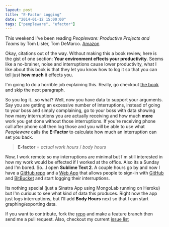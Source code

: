 ```yaml
---
layout: post
title: "E-Factor Logging"
date: "2014-01-12 15:00:00"
tags: ["peopleware", "efactor"]
---
```


This weekend I've been reading _Peopleware: Productive Projects and Teams_ by Tom Lister, Tom DeMarco. [Amazon](http://www.amazon.com/Peopleware-Productive-Projects-Teams-3rd/dp/0321934113)

Okay, citations out of the way. Without making this a book review, here is the gist of one section: **Your environment effects your productivity**. Seems like a no-brainer, noise and interruptions cause lower productivity, what I like about this book is that they let you know how to log it so that you can tell just **how much** it effects you.

I'm going to do a horrible job explaining this. Really, go checkout [the book](http://www.amazon.com/Peopleware-Productive-Projects-Teams-3rd/dp/0321934113) and skip the next paragraph.

So you log it...so what? Well, now you have data to support your arguments. Say you are getting an excessive number of interruptions, instead of going to your boss and simply complaining, go to your boss with data showing how many interruptions you are actually receiving and how much **more** work you get done without those interruptions. If you're receiving phone call after phone call then log those and you will be able to use what _Peopleware_ calls the **E-Factor** to calculate how much an interruption can set you back.

> **E-factor** = _actual work hours_ / _body hours_

Now, I work remote so my interruptions are minimal but I'm still interested in how my work would be effected if I worked at the office. Also its a Sunday and I'm bored. So...I open **Sublime Text 2**. A couple hours go by and now I have a [GitHub repo](http://github.com/otternq/EFactor) and a [Web App](http://efactor.nickotter.com) that allows people to sign-in with [GitHub](http://github.com) and [BitBucket](http://bitbucket.org) and start logging their interruptions.

Its nothing special (just a Sinatra App using MongoLab running on Heroku) but I'm curious to see what kind of data this produces. Right now the app just logs interruptions, but I'll add **Body Hours** next so that I can start graphing/exporting data.

If you want to contribute, fork the [repo](http://github.com/otternq/EFactor) and make a feature branch then send me a pull request. Also, checkout my current [issue list](https://github.com/otternq/EFactor/issues)